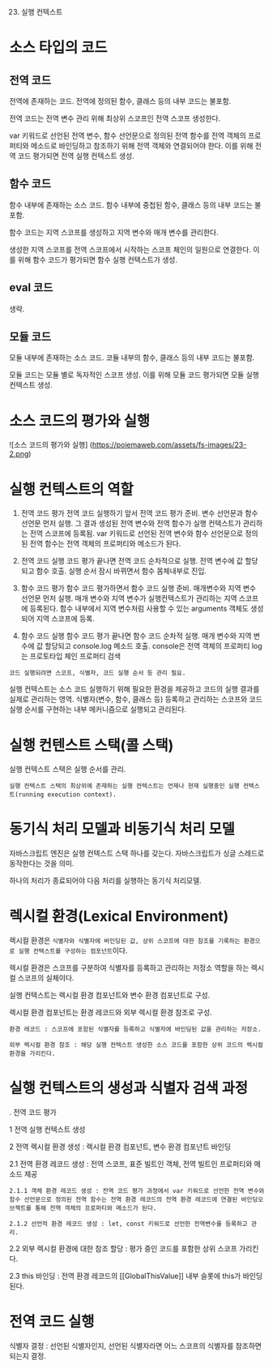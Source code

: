 23. 실행 컨텍스트

# 소스 타입의 코드

  ## 전역 코드 
  전역에 존재하는 코드. 전역에 정의된 함수, 클래스 등의 내부 코드는 불포함. 

  전역 코드는 전역 변수 관리 위해 최상위 스코프인 전역 스코프 생성한다.

  var 키워드로 선언된 전역 변수, 함수 선언문으로 정의된 전역 함수를 전역 객체의 프로퍼티와 메소드로 바인딩하고 참조하기 위해 전역 객체와 연결되어야 한다. 이를 위해 전역 코드 평가되면 전역 실행 컨텍스트 생성.


  ## 함수 코드 
  함수 내부에 존재하는 소스 코드. 함수 내부에 중첩된 함수, 클래스 등의 내부 코드는 불포함.

  함수 코드는 지역 스코프를 생성하고 지역 변수와 매개 변수를 관리한다. 

  생성한 지역 스코프를 전역 스코프에서 시작하는 스코프 체인의 일원으로 연결한다. 이를 위해 함수 코드가 평가되면 함수 실행 컨텍스트가 생성.

  ## eval 코드 
  생략.

  ## 모듈 코드
  모듈 내부에 존재하는 소스 코드. 코듈 내부의 함수, 클래스 등의 내부 코드는 불포함. 

  모듈 코드는 모듈 별로 독자적인 스코프 생성. 이를 위해 모듈 코드 평가되면 모듈 실행 컨텍스트 생성.


# 소스 코드의 평가와 실행
![소스 코드의 평가와 실행] (https://poiemaweb.com/assets/fs-images/23-2.png)


# 실행 컨텍스트의 역할
  1. 전역 코드 평가
  전역 코드 실행하기 앞서 전역 코드 평가 준비.
  변수 선언문과 함수 선언문 먼저 실행.
  그 결과 생성된 전역 변수와 전역 함수가 실행 컨텍스트가 관리하는 전역 스코프에 등록됨.
  var 키워드로 선언된 전역 변수와 함수 선언문으로 정의된 전역 함수는 전역 객체의 프로퍼티와 메소드가 된다.

  2. 전역 코드 실행
  코드 평가 끝나면 전역 코드 순차적으로 실행.
  전역 변수에 값 할당되고 함수 호출.
  실행 순서 잠시 바뀌면서 함수 몸체내부로 진입.

  3. 함수 코드 평가
  함수 코드 평가하면서 함수 코드 실행 준비.
  매개변수와 지역 변수 선언문 먼저 실행.
  매개 변수와 지역 변수가 실행컨텍스트가 관리하는 지역 스코프에 등록된다.
  함수 내부에서 지역 변수처럼 사용할 수 있는 arguments 객체도 생성되어 지역 스코프에 등록.

  4. 함수 코드 실행
  함수 코드 평가 끝나면 함수 코드 순차적 실행.
  매개 변수와 지역 변수에 값 할당되고 console.log 메소드 호출.
  console은 전역 객체의 프로퍼티
  log는 프로토타입 체인 프로퍼티 검색

  `코드 실행되려면 스코프, 식별자, 코드 실행 순서 등 관리 필요.`


실행 컨텍스트는 소스 코드 실행하기 위해 필요한 환경을 제공하고 코드의 실행 결과를 실제로 관리하는 영역. 식별자(변수, 함수, 클래스 등) 등록하고 관리하는 스코프와 코드 실행 순서를 구현하는 내부 메커니즘으로 실행되고 관리된다.


# 실행 컨텐스트 스택(콜 스택)
실행 컨텍스트 스택은 실행 순서를 관리.

`실행 컨텍스트 스택의 최상위에 존재하는 실행 컨텍스트는 언제나 현재 실행중인 실행 컨텍스트(running execution context).`


# 동기식 처리 모델과 비동기식 처리 모델
자바스크립트 엔진은 실행 컨텍스트 스택 하나를 갖는다. 
자바스크립트가 싱글 스레드로 동작한다는 것을 의미.

하나의 처리가 종료되어야 다음 처리를 실행하는 동기식 처리모델.


# 렉시컬 환경(Lexical Environment)
렉시컬 환경은 `식별자와 식별자에 바인딩된 값, 상위 스코프에 대한 참조를 기록하는 환경으로 실행 컨텍스트를 구성하는 컴포넌트`이다.

렉시컬 환경은 스코프를 구분하여 식별자를 등록하고 관리하는 저정소 역할을 하는 렉시컬 스코프의 실체이다.

실행 컨텍스트는 렉시컬 환경 컴포넌트와 변수 환경 컴포넌트로 구성.

렉시컬 환경 컴포넌트는 환경 레코드와 외부 렉시컬 환경 참조로 구성.

`환경 레코드 : 스코프에 포함된 식별자를 등록하고 식별자에 바인딩된 값을 관리하는 저장소.`

`외부 렉시컬 환경 참조 : 해당 실행 컨텍스트 생성한 소스 코드를 포함한 상위 코드의 렉시컬 환경을 가리킨다.`


# 실행 컨텍스트의 생성과 식별자 검색 과정
. 전역 코드 평가

1 전역 실행 컨텍스트 생성

2 전역 렉시컬 환경 생성 : 렉시컬 환경 컴포넌트, 변수 환경 컴포넌트 바인딩

  2.1 전역 환경 레코드 생성 : 전역 스코프, 표준 빌트인 객체, 전역 빌트인 프로퍼티와 메소드 제공

    2.1.1 객체 환경 레코드 생성 : 전역 코드 평가 과정에서 var 키워드로 선언한 전역 변수와 함수 선언문으로 정의된 전역 함수는 전역 환경 레코드의 전역 환경 레코드에 연결된 바인딩오브젝트를 통해 전역 객체의 프로퍼티와 메소드가 된다.

    2.1.2 선언적 환경 레코드 생성 : let, const 키워드로 선언한 전역변수를 등록하고 관리.

  2.2 외부 렉시컬 환경에 대한 참조 할당 : 평가 중인 코드를 포함한 상위 스코프 가리킨다.

  2.3 this 바인딩 : 전역 환경 레코드의 [[GlobalThisValue]] 내부 슬롯에 this가 바인딩된다.


# 전역 코드 실행
식별자 결정 : 선언된 식별자인지, 선언된 식별자라면 어느 스코프의 식별자를 참조하면 되는지 결정.
